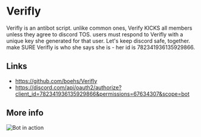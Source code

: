 # Verifly

Verifly is an antibot script. unlike common ones, Verify KICKS all members unless they agree to discord TOS. users must respond to Verifly with a unique key she generated for that user. Let's keep discord safe, together. make SURE Verifly is who she says she is - her id is 782341936135929866.

## Links

* https://github.com/boehs/Verifly
* https://discord.com/api/oauth2/authorize?client_id=782341936135929866&permissions=67634307&scope=bot

## More info

![Bot in action](https://e.reeee.ee/yZdCIy.gif)